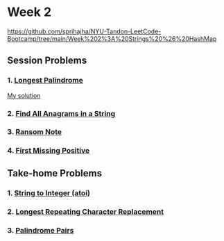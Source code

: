 # Week 2

https://github.com/sprihajha/NYU-Tandon-LeetCode-Bootcamp/tree/main/Week%202%3A%20Strings%20%26%20HashMap

## Session Problems
### 1. [Longest Palindrome](https://leetcode.com/problems/longest-palindrome/submissions/1195043272/)
[My solution](LongestPalindrome.py)
### 2. [Find All Anagrams in a String](https://leetcode.com/problems/find-all-anagrams-in-a-string/description/)
### 3. [Ransom Note](https://leetcode.com/problems/ransom-note/description/)
### 4. [First Missing Positive](https://leetcode.com/problems/first-missing-positive/description/)

## Take-home Problems
### 1. [String to Integer (atoi)](https://leetcode.com/problems/string-to-integer-atoi/description/)
### 2. [Longest Repeating Character Replacement](https://leetcode.com/problems/longest-repeating-character-replacement/description/)
### 3. [Palindrome Pairs](https://leetcode.com/problems/palindrome-pairs/description/)
